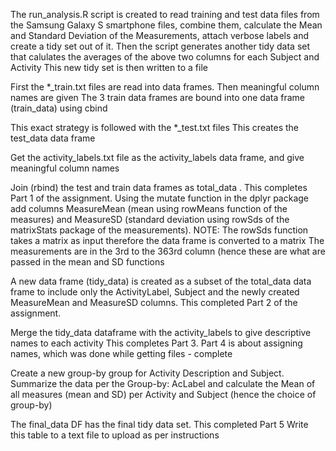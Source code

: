 The run_analysis.R script is created to read training and test data files from the Samsung Galaxy S smartphone files, combine them, calculate the Mean and Standard Deviation of the Measurements, attach verbose labels and create a tidy set out of it.
Then the script generates another tidy data set that calulates the averages of the above two columns for each Subject and Activity
This new tidy set is then written to a file

First the *_train.txt files are read into data frames.
Then meaningful column names are given
The 3 train data frames are bound into one data frame (train_data) using cbind

This exact strategy is followed with the *_test.txt files
This creates the test_data data frame

Get the activity_labels.txt file as the activity_labels data frame, and give meaningful column names

Join (rbind) the test and train data frames as total_data . This completes Part 1 of the assignment.
Using the mutate function in the dplyr package add columns MeasureMean (mean using rowMeans function of the measures) and MeasureSD (standard deviation using rowSds of the matrixStats package of the measurements).
NOTE: The rowSds function takes a matrix as input therefore the data frame is converted to a matrix
The measurements are in the 3rd to the 363rd column (hence these are what are passed in the mean and SD functions

A new data frame (tidy_data) is created as a subset of the total_data data frame to include only the ActivityLabel, Subject and the newly created MeasureMean and MeasureSD columns. This completed Part 2 of the assignment.

Merge the tidy_data dataframe with the activity_labels to give descriptive names to each activity
This completes Part 3. Part 4 is about assigning names, which was done while getting files - complete

Create a new group-by group for Activity Description and Subject.
Summarize the data per the Group-by: AcLabel and calculate the Mean of all measures (mean and SD) per Activity and Subject (hence the choice of group-by)

The final_data DF has the final tidy data set. This completed Part 5
Write this table to a text file to upload as per instructions
